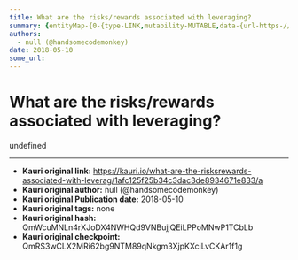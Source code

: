 ```yaml
---
title: What are the risks/rewards associated with leveraging?
summary: {entityMap-{0-{type-LINK,mutability-MUTABLE,data-{url-https-//www.reddit.com/r/MakerDAO/comments/8efk5q/faq_possibly_everything_you_ever_wanted_to_know/},1-{type-LINK,mutability-MUTABLE,data-{url-https-//makerdao.com/whitepaper/DaiDec17WP.pdf},2-{type-LINK,mutability-MUTABLE,data-{url-https-//cdp-simulator.surge.sh/},3-{type-LINK,mutability-MUTABLE,data-{url-https-//dai.makerdao.com/},4-{type-LINK,mutability-MUTABLE,data-{url-https-//ian.pw/posts/2018-01-25-maximum-leverage-on-maker.html},5-{typ
authors:
  - null (@handsomecodemonkey)
date: 2018-05-10
some_url: 
---
```


# What are the risks/rewards associated with leveraging?


undefined


---

- **Kauri original link:** https://kauri.io/what-are-the-risksrewards-associated-with-leverag/1afc125f25b34c3dac3de8934671e833/a
- **Kauri original author:** null (@handsomecodemonkey)
- **Kauri original Publication date:** 2018-05-10
- **Kauri original tags:** none
- **Kauri original hash:** QmWcuMNLn4rXJoDX4NWHQd9VNBujjQEiLPPoMNwP1TCbLb
- **Kauri original checkpoint:** QmRS3wCLX2MRi62bg9NTM89qNkgm3XjpKXciLvCKAr1f1g



